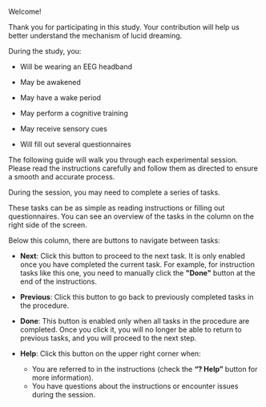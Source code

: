 Welcome!

Thank you for participating in this study. Your contribution will help us better understand the mechanism of lucid dreaming.

During the study, you:

- Will be wearing an EEG headband

- May be awakened

- May have a wake period

- May perform a cognitive training

- May receive sensory cues

- Will fill out several questionnaires

The following guide will walk you through each experimental session. Please read the instructions carefully and follow them as directed to ensure a smooth and accurate process.

During the session, you may need to complete a series of tasks. 

These tasks can be as simple as reading instructions or filling out questionnaires. You can see an overview of the tasks in the column on the right side of the screen.

Below this column, there are buttons to navigate between tasks:

- **Next**: Click this button to proceed to the next task. It is only enabled once you have completed the current task. For example, for instruction tasks like this one, you need to manually click the **"Done"** button at the end of the instructions.

- **Previous**: Click this button to go back to previously completed tasks in the procedure.

- **Done**: This button is enabled only when all tasks in the procedure are completed. Once you click it, you will no longer be able to return to previous tasks, and you will proceed to the next step.

- **Help**: Click this button on the upper right corner when: 

  - You are referred to in the instructions (check the **“? Help”** button for more information).
  - You have questions about the instructions or encounter issues during the session.